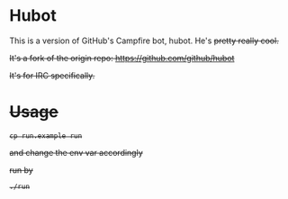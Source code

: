 # Hubot

This is a version of GitHub's Campfire bot, hubot. He's <s>pretty<s> really
cool.

It's a fork of the origin repo: https://github.com/github/hubot

It's for IRC specifically.

# Usage

    cp run.example run

and change the env var accordingly

run by

    ./run
